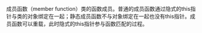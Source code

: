 成员函数（member function）类的函数成员。普通的成员函数通过隐式的this指针与类的对象绑定在一起；静态成员函数不与对象绑定在一起也没有this指针。成员函数可以重载，此时隐式的this指针参与函数匹配的过程。
